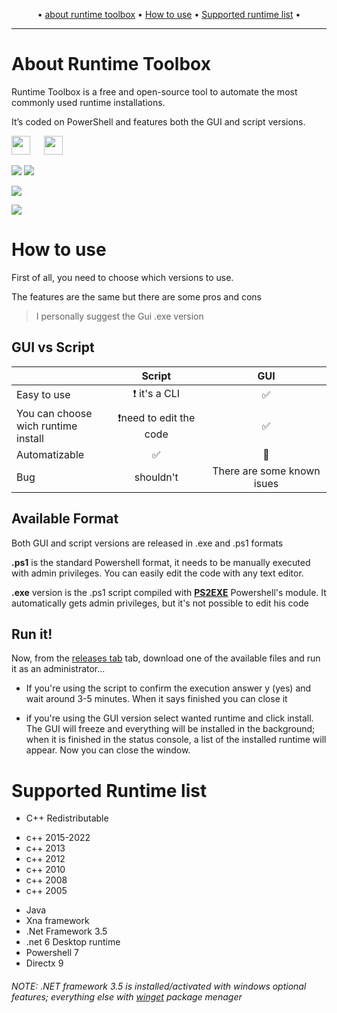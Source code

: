 <p align="center">
	&bull;
	<a href="#about-runtime-toolbox">about runtime toolbox</a>
	&bull;
	<a href="#how-to-use">How to use</a>
	&bull;
	<a href="#supported-runtime-list">Supported runtime list</a>
	&bull;
</p>

***

# About Runtime Toolbox

Runtime Toolbox is a free and open-source tool to automate the most commonly used runtime installations.

It’s coded on PowerShell and features both the GUI and script versions.


<img src="https://upload.wikimedia.org/wikipedia/commons/0/05/Windows_10_Logo.svg" height="30px"/> &emsp; <img src="https://upload.wikimedia.org/wikipedia/commons/e/e6/Windows_11_logo.svg" height="30px"/>

<p align="left">

  <a href="https://github.com/THEBOSSMAGNUS/Runtime_Toolbox/releases/latest"><img src="https://img.shields.io/github/v/release/THEBOSSMAGNUS/Runtime_Toolbox"></a>
  <a href="https://github.com/THEBOSSMAGNUS/Runtime_Toolbox/releases"><img src="https://img.shields.io/github/v/release/THEBOSSMAGNUS/Runtime_Toolbox?include_prereleases&label=pre-release&style=flat"></a>
 
  <a href="https://github.com/THEBOSSMAGNUS/Runtime_Toolbox/commits/main"><img src="https://img.shields.io/github/commit-activity/m/THEBOSSMAGNUS/Runtime_Toolbox?label=Commits&style=flat"></a>
 
 <img src="https://img.shields.io/badge/PowerShell%205.1%20&%207.2-Ready-blue.svg?color=5391FE&style=flat&logo=powershell">
</p>



# How to use

First of all, you need to choose which versions to use.

The features are the same but there are some pros and cons

> I personally  suggest the Gui .exe version

 

## GUI vs Script

|                                          | Script                             | GUI                |
| ---------------------------------------- |:----------------------------------:|:------------------:|
| Easy to use                              | :exclamation: it's a CLI           | :white_check_mark: |
| You can choose <br/>wich runtime install | :exclamation:need to edit the code | :white_check_mark: |
| Automatizable                            | :white_check_mark:                 | :red_circle:       |
| Bug                                      | shouldn't                          | There are some known isues      |

## Available Format

Both GUI and script versions are released in .exe and .ps1 formats

**.ps1** is the standard Powershell format, it needs to be manually executed with admin privileges. You can easily edit the code with any text editor.

**.exe** version is the .ps1 script compiled with **[PS2EXE](https://github.com/MScholtes/PS2EXE)** Powershell's module. It automatically gets admin privileges, but it's not possible to edit his code

## Run it!

Now, from the [releases tab](https://github.com/THEBOSSMAGNUS/Runtime_Toolbox/releases) tab, download one of the available files and run it as an administrator...

- If you're using the script to confirm the execution answer y (yes) and wait around 3-5 minutes. When it says finished you can close it

- if you're using the GUI version select wanted runtime and click install. The GUI will freeze and everything will be installed in the background; when it is finished in the status console, a list of the installed runtime will appear. Now you can close the window.





# Supported Runtime list

*  C++ Redistributable
  + c++ 2015-2022
  + c++ 2013
  + c++ 2012
  + c++ 2010
  + c++ 2008 
  + c++ 2005
* Java
*  Xna framework
* .Net Framework 3.5
* .net 6 Desktop runtime
* Powershell 7
* Directx 9

###### NOTE: .NET framework 3.5 is installed/activated with windows optional features; everything else with [winget](https://docs.microsoft.com/windows/package-manager/winget/) package menager
